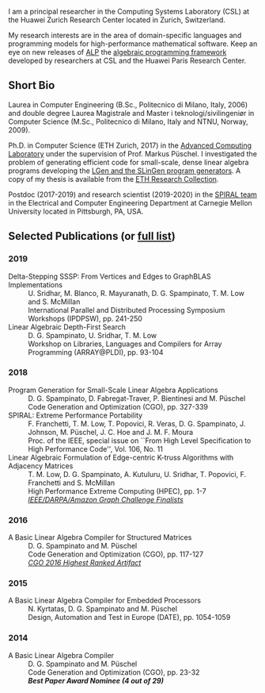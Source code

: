 I am a principal researcher in the Computing Systems Laboratory (CSL) at the Huawei Zurich Research Center located in Zurich, Switzerland.

My research interests are in the area of domain-specific languages and programming models for high-performance mathematical software. Keep an eye on new releases of [ALP](https://github.com/Algebraic-Programming/ALP) the [algebraic programming framework](https://algebraic-programming.github.io/) developed by researchers at CSL and the Huawei Paris Research Center.

## Short Bio
Laurea in Computer Engineering (B.Sc., Politecnico di Milano, Italy, 2006) and double degree Laurea Magistrale and Master i teknologi/sivilingeniør in Computer Science (M.Sc., Politecnico di Milano, Italy and NTNU, Norway, 2009).

Ph.D. in Computer Science (ETH Zurich, 2017) in the [Advanced Computing Laboratory](https://acl.inf.ethz.ch/) under the supervision of Prof. Markus Püschel. I investigated the problem of generating efficient code for small-scale, dense linear algebra programs developing the [LGen and the SLinGen program generators](https://acl.inf.ethz.ch/research/LGen/). A copy of my thesis is available from the [ETH Research Collection](https://www.researchcollection.ethz.ch/handle/20.500.11850/168796).

Postdoc (2017-2019) and research scientist (2019-2020) in the [SPIRAL team](https://spiral.net) in the Electrical and Computer Engineering Department at Carnegie Mellon University located in Pittsburgh, PA, USA. 


<!-- <table rules="rows" cellpadding="0">
  <tr>
    <td>Doctorate (Ph.D.) in Computer Science<br>ETH Zurich, Switzerland<br>Advisor: Prof. Markus Püschel</td>
    <td align="right">2017</td>
  </tr>
  <tr>
    <td>Laurea Magistrale (M.Sc.) in Computer Engineering<br>Politecnico di Milano, Italy<br>Advisor: Prof. Paolo Cremonesi</td>
    <td align="right">2009</td>
  </tr>
  <tr>
    <td>Master i teknologi/sivilingeniør (M.Sc.) in Computer Science<br>Norwegian University of Science and Technology, Norway<br>Advisor: Prof. Anne C. Elster</td>
    <td align="right">2009</td>
  </tr>
  <tr>
    <td>Laurea (B.Sc.) in Computer Engineering<br>Politecnico di Milano, Italy</td>
    <td align="right">2006</td>
  </tr>
</table> -->

## Selected Publications (or [full list](https://scholar.google.com/citations?user=arC_dPMAAAAJ&hl=en))

### 2019
<dl>
<dt>Delta-Stepping SSSP: From Vertices and Edges to GraphBLAS Implementations</dt>
<dd>U. Sridhar, M. Blanco, R. Mayuranath, D. G. Spampinato, T. M. Low and S. McMillan</dd>  
<dd>International Parallel and Distributed Processing Symposium Workshops (IPDPSW), pp. 241-250</dd>
<dt>Linear Algebraic Depth-First Search</dt>
<dd>D. G. Spampinato, U. Sridhar, T. M. Low</dd>  
<dd>Workshop on Libraries, Languages and Compilers for Array Programming (ARRAY@PLDI), pp. 93-104</dd>
</dl>

### 2018
<dl>
<dt>Program Generation for Small-Scale Linear Algebra Applications <a href="http://spiral.ece.cmu.edu:8080/pub-spiral/abstract.jsp?id=293"  target="_blank"> <i class="fas fa-link"></i></a></dt>
<dd>D. G. Spampinato, D. Fabregat-Traver, P. Bientinesi and M. Püschel</dd>  
<dd>Code Generation and Optimization (CGO), pp. 327-339</dd>
<dt>SPIRAL: Extreme Performance Portability <a href="http://spiral.ece.cmu.edu:8080/pub-spiral/abstract.jsp?id=299" target="_blank"> <i class="fas fa-link"></i></a></dt>
<dd>F. Franchetti, T. M. Low, T. Popovici, R. Veras, D. G. Spampinato, J. Johnson, M. Püschel, J. C. Hoe and J. M. F. Moura</dd>  
<dd>Proc. of the IEEE, special issue on ``From High Level Specification to High Performance Code'', Vol. 106, No. 11</dd>
<dt>Linear Algebraic Formulation of Edge-centric K-truss Algorithms with Adjacency Matrices <a href="http://spiral.ece.cmu.edu:8080/pub-spiral/abstract.jsp?id=303"  target="_blank"> <i class="fas fa-link"></i></a></dt>
<dd>T. M. Low, D. G. Spampinato, A. Kutuluru, U. Sridhar, T. Popovici, F. Franchetti and S. McMillan</dd>  
<dd>High Performance Extreme Computing (HPEC), pp. 1-7</dd>
<dd><a href="https://graphchallenge.mit.edu/champions"  target="_blank"><i>IEEE/DARPA/Amazon Graph Challenge Finalists</i></a></dd>
</dl>

### 2016
<dl>
<dt>A Basic Linear Algebra Compiler for Structured Matrices <a href="http://spiral.ece.cmu.edu:8080/pub-spiral/abstract.jsp?id=248"  target="_blank"> <i class="fas fa-link"></i></a></dt>
<dd>D. G. Spampinato and M. Püschel</dd>  
<dd>Code Generation and Optimization (CGO), pp. 117-127</dd>
<dd><a href="http://ctuning.org/ae/artifacts.html#cgo2016"  target="_blank"><i>CGO 2016 Highest Ranked Artifact</i></a></dd>
</dl>

### 2015
<dl>
<dt>A Basic Linear Algebra Compiler for Embedded Processors <a href="https://dl.acm.org/citation.cfm?id=2757058" target="_blank"> <i class="fas fa-link"></i></a></dt>
<dd>N. Kyrtatas, D. G. Spampinato and M. Püschel</dd>  
<dd>Design, Automation and Test in Europe (DATE), pp. 1054-1059</dd>
</dl>

### 2014
<dl>
<dt>A Basic Linear Algebra Compiler <a href="http://spiral.ece.cmu.edu:8080/pub-spiral/abstract.jsp?id=173"  target="_blank"> <i class="fas fa-link"></i></a></dt>
<dd>D. G. Spampinato and M. Püschel</dd>  
<dd>Code Generation and Optimization (CGO), pp. 23-32</dd>
<dd><b><i>Best Paper Award Nominee (4 out of 29)</i></b></dd>
</dl>
